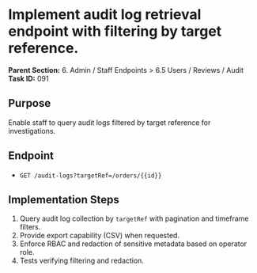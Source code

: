 # Implement audit log retrieval endpoint with filtering by target reference.

**Parent Section:** 6. Admin / Staff Endpoints > 6.5 Users / Reviews / Audit
**Task ID:** 091

## Purpose
Enable staff to query audit logs filtered by target reference for investigations.

## Endpoint
- `GET /audit-logs?targetRef=/orders/{{id}}`

## Implementation Steps
1. Query audit log collection by `targetRef` with pagination and timeframe filters.
2. Provide export capability (CSV) when requested.
3. Enforce RBAC and redaction of sensitive metadata based on operator role.
4. Tests verifying filtering and redaction.
